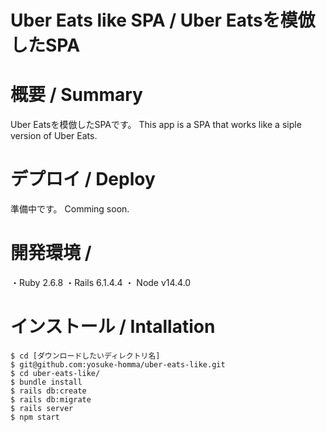 # Uber Eats like SPA / Uber Eatsを模倣したSPA

# 概要 / Summary
Uber Eatsを模倣したSPAです。
This app is a SPA that works like a siple version of Uber Eats. 

# デプロイ / Deploy
準備中です。
Comming soon.

# 開発環境 / 
・Ruby 2.6.8 ・Rails 6.1.4.4 ・ Node v14.4.0

# インストール / Intallation
```
$ cd [ダウンロードしたいディレクトリ名]
$ git@github.com:yosuke-homma/uber-eats-like.git
$ cd uber-eats-like/
$ bundle install
$ rails db:create
$ rails db:migrate
$ rails server
$ npm start
```
